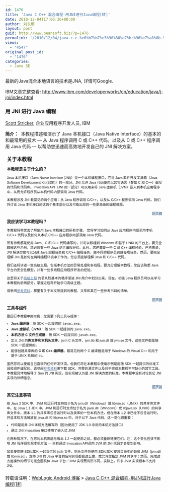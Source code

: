```yaml
---
id: 1476
title: 'Java C C++ 混合编程-用JNI进行Java编程[转]'
date: 2010-12-04T17:06:36+00:00
author: 刘长炯
layout: post
guid: http://www.beansoft.biz/?p=1476
permalink: '/2010/12/04/java-c-c-%e6%b7%b7%e5%90%88%e7%bc%96%e7%a8%8b-%e7%94%a8jni%e8%bf%9b%e8%a1%8cjava%e7%bc%96%e7%a8%8b%e8%bd%ac/'
views:
  - "4547"
original_post_id:
  - "1476"
categories:
  - Java SE
---
```

最新的Java混合本地语言的技术是JNA, 详情可Google.

IBM文章完整查看: <http://www.ibm.com/developerworks/cn/education/java/j-jni/index.html>

### 用 JNI 进行 Java 编程

[Scott Stricker](http://www.ibm.com/developerworks/cn/education/java/j-jni/authors.html#author1), 企业应用程序开发人员, IBM

**简介：**&#160; 本教程描述和演示了 Java 本机接口（Java Native Interface）的基本的和最常用的技术 ― 从 Java 程序调用 C 或 C++ 代码，以及从 C 或 C++ 程序调用 Java 代码 ― 以帮助您迅速而高效地开发自己的 JNI 解决方案。

[](http://www.ibm.com/developerworks/cn/education/java/j-jni/index.html#)

<span class="Apple-style-span" style="word-spacing:0;font:medium simsun;text-transform:none;color:rgb(0,0,0);text-indent:0;white-space:normal;letter-spacing:normal;border-collapse:separate;orphans:2;widows:2;"><span class="Apple-style-span" style="text-align:left;"> </p> 

<p style="font-size:.76em;font-family:arial, nsimsun, sans-serif;margin:0;padding:.3em 5px .7em;">
  <span class="atitle" style="font-weight:bold;font-size:1.5em;">关于本教程</span>
</p>

<p style="font-size:.76em;font-family:arial, nsimsun, sans-serif;margin:0;padding:.3em 5px .7em;">
  <a name="N1011F"><span class="smalltitle" style="font-weight:bold;font-size:1.2em;">本教程是关于什么的？</span></a>
</p>

<p style="font-size:.76em;font-family:arial, nsimsun, sans-serif;margin:0;padding:.3em 5px .7em;">
  Java 本机接口（Java Native Interface (JNI)）是一个本机编程接口，它是 Java 软件开发工具箱（Java Software Development Kit (SDK)）的一部分。JNI 允许 Java 代码使用以其它语言（譬如 C 和 C++）编写的代码和代码库。Invocation API（JNI 的一部分）可以用来将 Java 虚拟机（JVM）嵌入到本机应用程序中，从而允许程序员从本机代码内部调用 Java 代码。
</p>

<p style="font-size:.76em;font-family:arial, nsimsun, sans-serif;margin:0;padding:.3em 5px .7em;">
  本教程涉及 JNI 最常见的两个应用：从 Java 程序调用 C/C++，以及从 C/C++ 程序调用 Java 代码。我们将讨论 Java 本机接口的这两个基本部分以及可能出现的一些更高级的编程难题。
</p>

<div class="ibm-alternate-rule" style="clear:both;background-image:url('http://www.ibm.com/i/solid.gif');height:1px;background-color:rgb(255,255,255);">
</div>

<p class="ibm-ind-link ibm-back-to-top" style="clear:both;font-size:.76em;font-family:arial, nsimsun, sans-serif;height:15px;text-align:right;margin:0;padding:5px;">
  <a class="ibm-anchor-up-link" style="background-position:0 -1px;display:inline;font-weight:bold;background-image:url('http://www.ibm.com/i/v16/icons/u_bold.gif');color:rgb(76,110,148);text-decoration:none;margin:0;padding:0 0 0 18px;" href="http://www.ibm.com/developerworks/cn/education/java/j-jni/index.html#ibm-pcon">回页首</a>
</p>

<p style="font-size:.76em;font-family:arial, nsimsun, sans-serif;margin:0;padding:.3em 5px .7em;">
  <a name="N1012A"><span class="smalltitle" style="font-weight:bold;font-size:1.2em;">我应该学习本教程吗？</span></a>
</p>

<p style="font-size:.76em;font-family:arial, nsimsun, sans-serif;margin:0;padding:.3em 5px .7em;">
  本教程将带您去了解使用 Java 本机接口的所有步骤。 您将学习如何从 Java 应用程序内部调用本机 C/C++ 代码以及如何从本机 C/C++ 应用程序内部调用 Java 代码。
</p>

<p style="font-size:.76em;font-family:arial, nsimsun, sans-serif;margin:0;padding:.3em 5px .7em;">
  所有示例都是使用 Java、C 和 C++ 代码编写的，并可以移植到 Windows 和基于 UNIX 的平台上。要完全理解这些示例，您必须有一些 Java 语言编程经验。此外，您还需要一些 C 或 C++ 编程经验。严格来说，JNI 解决方案可以分成 Java 编程任务和 C/C++ 编程任务，由不同的程序员完成每项任务。然而，要完全理解 JNI 是如何在两种编程环境中工作的，您必须能够理解 Java 和 C/C++ 代码。
</p>

<p style="font-size:.76em;font-family:arial, nsimsun, sans-serif;margin:0;padding:.3em 5px .7em;">
  我们还将讲述一些高级主题，包括本机方法的异常处理和多线程。要充分理解本教程，您应该熟悉 Java 平台的安全性模型，并有一些多线程应用程序开发的经验。
</p>

<p style="font-size:.76em;font-family:arial, nsimsun, sans-serif;margin:0;padding:.3em 5px .7em;">
  这里将关于<a style="color:rgb(76,110,148);" href="http://www.ibm.com/developerworks/cn/education/java/j-jni/section4.html">高级主题</a><span class="Apple-converted-space">&#160;</span>的节从较基本的循序渐进 JNI 简介中划分出来。现在，初级 Java 程序员可以先学习本教程的前两部分，掌握之后再开始学习高级主题。
</p>

<p style="font-size:.76em;font-family:arial, nsimsun, sans-serif;margin:0;padding:.3em 5px .7em;">
  请参阅<a style="color:rgb(76,110,148);" href="http://www.ibm.com/developerworks/cn/education/java/j-jni/resources.html">参考资料</a>，那里有关于本文所提到的教程、文章和其它一些参考书目的清单。
</p>

<div class="ibm-alternate-rule" style="clear:both;background-image:url('http://www.ibm.com/i/solid.gif');height:1px;background-color:rgb(255,255,255);">
</div>

<p class="ibm-ind-link ibm-back-to-top" style="clear:both;font-size:.76em;font-family:arial, nsimsun, sans-serif;height:15px;text-align:right;margin:0;padding:5px;">
  <a class="ibm-anchor-up-link" style="background-position:0 -1px;display:inline;font-weight:bold;background-image:url('http://www.ibm.com/i/v16/icons/u_bold.gif');color:rgb(76,110,148);text-decoration:none;margin:0;padding:0 0 0 18px;" href="http://www.ibm.com/developerworks/cn/education/java/j-jni/index.html#ibm-pcon">回页首</a>
</p>

<p style="font-size:.76em;font-family:arial, nsimsun, sans-serif;margin:0;padding:.3em 5px .7em;">
  <a name="N10146"><span class="smalltitle" style="font-weight:bold;font-size:1.2em;">工具与组件</span></a>
</p>

<p style="font-size:.76em;font-family:arial, nsimsun, sans-serif;margin:0;padding:.3em 5px .7em;">
  要运行本教程中的示例，您需要下列工具与组件：
</p>

<ul style="padding-right:5px;margin-top:0;font-size:.76em;margin-bottom:0;padding-bottom:5px;padding-top:0;">
  <li style="padding-right:5px;margin-top:0;margin-bottom:0;padding-bottom:3px;padding-top:0;font-family:arial, nsimsun, sans-serif;">
    <strong>Java 编译器</strong>：随 SDK 一起提供的<span class="Apple-converted-space">&#160;</span><code style="font-size:small!important;font-family:monospace;">javac.exe</code>。
  </li>
  <li style="padding-right:5px;margin-top:0;margin-bottom:0;padding-bottom:3px;padding-top:0;font-family:arial, nsimsun, sans-serif;">
    <strong>Java 虚拟机（JVM）</strong>：随 SDK 一起提供的<span class="Apple-converted-space">&#160;</span><code style="font-size:small!important;font-family:monospace;">java.exe</code>。
  </li>
  <li style="padding-right:5px;margin-top:0;margin-bottom:0;padding-bottom:3px;padding-top:0;font-family:arial, nsimsun, sans-serif;">
    <strong>本机方法 C 文件生成器</strong>：随 SDK 一起提供的<span class="Apple-converted-space">&#160;</span><code style="font-size:small!important;font-family:monospace;">javah.exe</code>。
  </li>
  <li style="padding-right:5px;margin-top:0;margin-bottom:0;padding-bottom:3px;padding-top:0;font-family:arial, nsimsun, sans-serif;">
    定义 JNI 的<strong>库文件和本机头文件</strong>。jni.h C 头文件、jvm.lib 和 jvm.dll 或 jvm.so 文件，这些文件都是随 SDK 一起提供的。
  </li>
  <li style="padding-right:5px;margin-top:0;margin-bottom:0;padding-bottom:3px;padding-top:0;font-family:arial, nsimsun, sans-serif;">
    能够创建共享库的<span class="Apple-converted-space">&#160;</span><strong>C 和 C++ 编译器</strong>。最常见的两个 C 编译器是用于 Windows 的 Visual C++ 和用于基于 UNIX 系统的<span class="Apple-converted-space">&#160;</span><code style="font-size:small!important;font-family:monospace;">cc</code>。
  </li>
</ul>

<p style="font-size:.76em;font-family:arial, nsimsun, sans-serif;margin:0;padding:.3em 5px .7em;">
  虽然您可以使用自己喜欢的任何开发环境，但我们将在本教程中使用示例是用随 SDK 一起提供的标准工具和组件编写的。请参阅<a style="color:rgb(76,110,148);" href="http://www.ibm.com/developerworks/cn/education/java/j-jni/resources.html">参考资料</a>来下载 SDK、完整的源文件以及对于完成本教程不可缺少的其它工具。本教程具体地解释了 Sun 的 JNI 实现，该实现被认为是 JNI 解决方案的标准。本教程中没有讨论其它 JNI 实现的详细信息。
</p>

<div class="ibm-alternate-rule" style="clear:both;background-image:url('http://www.ibm.com/i/solid.gif');height:1px;background-color:rgb(255,255,255);">
</div>

<p class="ibm-ind-link ibm-back-to-top" style="clear:both;font-size:.76em;font-family:arial, nsimsun, sans-serif;height:15px;text-align:right;margin:0;padding:5px;">
  <a class="ibm-anchor-up-link" style="background-position:0 -1px;display:inline;font-weight:bold;background-image:url('http://www.ibm.com/i/v16/icons/u_bold.gif');color:rgb(76,110,148);text-decoration:none;margin:0;padding:0 0 0 18px;" href="http://www.ibm.com/developerworks/cn/education/java/j-jni/index.html#ibm-pcon">回页首</a>
</p>

<p style="font-size:.76em;font-family:arial, nsimsun, sans-serif;margin:0;padding:.3em 5px .7em;">
  <a name="N10196"><span class="smalltitle" style="font-weight:bold;font-size:1.2em;">其它注意事项</span></a>
</p>

<p style="font-size:.76em;font-family:arial, nsimsun, sans-serif;margin:0;padding:.3em 5px .7em;">
  在 Java 2 SDK 中，JVM 和运行时支持位于名为 jvm.dll（Windows）或 libjvm.so（UNIX）的共享库文件中。在 Java 1.1 JDK 中，JVM 和运行时支持位于名为 javai.dll（Windows）或 libjava.so（UNIX）的共享库文件中。版本 1.1 的共享库包含运行时以及类库的一些本机方法，但在版本 1.2 中已经不包含运行时，并且本机方法被放在 java.dll 和 libjava.so 中。对于以下 Java 代码，这一变化很重要：
</p>

<ul style="padding-right:5px;margin-top:0;font-size:.76em;margin-bottom:0;padding-bottom:5px;padding-top:0;">
  <li style="padding-right:5px;margin-top:0;margin-bottom:0;padding-bottom:3px;padding-top:0;font-family:arial, nsimsun, sans-serif;">
    代码是用非 JNI 本机方法编写的（因为使用了 JDK 1.0 中旧的本机方法接口）
  </li>
  <li style="padding-right:5px;margin-top:0;margin-bottom:0;padding-bottom:3px;padding-top:0;font-family:arial, nsimsun, sans-serif;">
    通过 JNI Invocation 接口使用了嵌入式 JVM
  </li>
</ul>

<p style="font-size:.76em;font-family:arial, nsimsun, sans-serif;margin:0;padding:.3em 5px .7em;">
  在两种情况下，在您的本机库能与版本 1.2 一起使用之前，都必须重新链接它们。注：这个变化应该不影响 JNI 程序员实现本机方法 ― 只有通过 Invocation API调用 JVM 的 JNI 代码才会受到影响。
</p>

<p style="font-size:.76em;font-family:arial, nsimsun, sans-serif;margin:0;padding:.3em 5px .7em;">
  如果使用随 SDK/JDK 一起提供的 jni.h 文件，则头文件将使用 SDK/JDK 安装目录中的缺省 JVM（jvm.dll 或 libjvm.so）。支持 JNI 的 Java 平台的任何实现都会这么做，或允许您指定 JVM 共享库；然而，完成这方面操作的细节可能会因具体 Java 平台／JVM 实现而有所不同。实际上，许多 JVM 实现根本不支持 JNI。
</p>

<p>
  </span></span>
</p>

<p>
  转载请注明：<a href="http://www.beansoft.biz">WebLogic Android 博客</a> &raquo; <a href="http://www.beansoft.biz/2010/12/04/java-c-c-%e6%b7%b7%e5%90%88%e7%bc%96%e7%a8%8b-%e7%94%a8jni%e8%bf%9b%e8%a1%8cjava%e7%bc%96%e7%a8%8b%e8%bd%ac/">Java C C++ 混合编程-用JNI进行Java编程[转]</a>
</p>